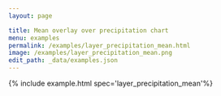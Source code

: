 ```yaml
---
layout: page

title: Mean overlay over precipitation chart
menu: examples
permalink: /examples/layer_precipitation_mean.html
image: /examples/layer_precipitation_mean.png
edit_path: _data/examples.json
---
```




{% include example.html spec='layer_precipitation_mean'%}
